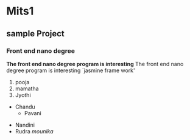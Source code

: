 # Mits1
## sample Project
### Front end nano degree
**The front end nano degree program is interesting** 
The front end nano degree program is interesting
`jasmine frame work'
1. pooja
2. mamatha
3. Jyothi
 - Chandu
   - Pavani
  + Nandini
  + Rudra
  _mounika_
